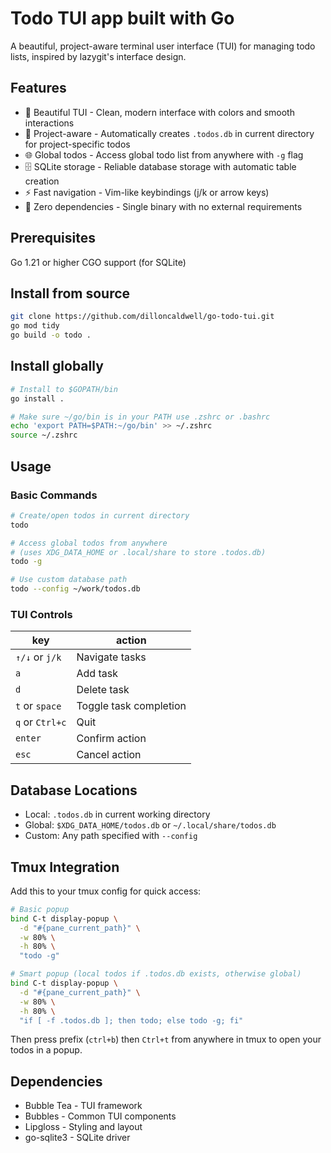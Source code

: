 # Todo TUI app built with Go

A beautiful, project-aware terminal user interface (TUI) for managing todo lists, inspired by lazygit's interface design.

## Features

- 🎨 Beautiful TUI - Clean, modern interface with colors and smooth interactions
- 📁 Project-aware - Automatically creates `.todos.db` in current directory for project-specific todos
- 🌐 Global todos - Access global todo list from anywhere with `-g` flag
- 🗄️ SQLite storage - Reliable database storage with automatic table creation
- ⚡ Fast navigation - Vim-like keybindings (j/k or arrow keys)
- 🎯 Zero dependencies - Single binary with no external requirements

## Prerequisites

Go 1.21 or higher
CGO support (for SQLite)

## Install from source

```sh
git clone https://github.com/dilloncaldwell/go-todo-tui.git
go mod tidy
go build -o todo .
```

## Install globally

```sh
# Install to $GOPATH/bin
go install .

# Make sure ~/go/bin is in your PATH use .zshrc or .bashrc
echo 'export PATH=$PATH:~/go/bin' >> ~/.zshrc
source ~/.zshrc
```

## Usage

### Basic Commands

```sh
# Create/open todos in current directory
todo

# Access global todos from anywhere
# (uses XDG_DATA_HOME or .local/share to store .todos.db)
todo -g

# Use custom database path
todo --config ~/work/todos.db
```

### TUI Controls

| key             | action                 |
| --------------- | ---------------------- |
| `↑/↓` or `j/k`  | Navigate tasks         |
| `a`             | Add task               |
| `d`             | Delete task            |
| `t` or `space`  | Toggle task completion |
| `q` or `Ctrl+c` | Quit                   |
| `enter`         | Confirm action         |
| `esc`           | Cancel action          |

## Database Locations

- Local: `.todos.db` in current working directory
- Global: `$XDG_DATA_HOME/todos.db` or `~/.local/share/todos.db`
- Custom: Any path specified with `--config`

## Tmux Integration

Add this to your tmux config for quick access:

```sh
# Basic popup
bind C-t display-popup \
  -d "#{pane_current_path}" \
  -w 80% \
  -h 80% \
  "todo -g"

# Smart popup (local todos if .todos.db exists, otherwise global)
bind C-t display-popup \
  -d "#{pane_current_path}" \
  -w 80% \
  -h 80% \
  "if [ -f .todos.db ]; then todo; else todo -g; fi"
```

Then press prefix (`ctrl+b`) then `Ctrl+t` from anywhere in tmux to open your todos in a popup.

## Dependencies

- Bubble Tea - TUI framework
- Bubbles - Common TUI components
- Lipgloss - Styling and layout
- go-sqlite3 - SQLite driver
